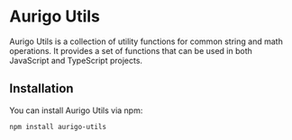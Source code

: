 # Aurigo Utils

Aurigo Utils is a collection of utility functions for common string and math operations. It provides a set of functions that can be used in both JavaScript and TypeScript projects.

## Installation

You can install Aurigo Utils via npm:

```bash
npm install aurigo-utils
```
